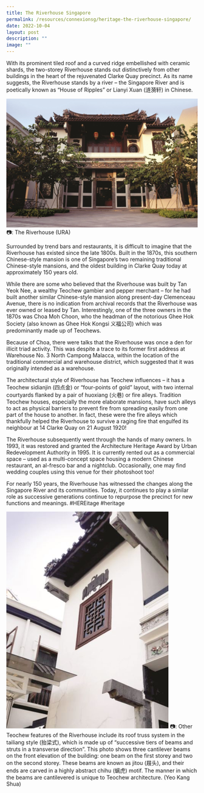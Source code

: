 ```yaml
---
title: The Riverhouse Singapore
permalink: /resources/connexionsg/heritage-the-riverhouse-singapore/
date: 2022-10-04
layout: post
description: ""
image: ""
---
```



With its prominent tiled roof and a curved ridge embellished with ceramic shards, the two-storey Riverhouse stands out distinctively from other buildings in the heart of the rejuvenated Clarke Quay precinct. As its name suggests, the Riverhouse stands by a river – the Singapore River and is poetically known as “House of Ripples” or Lianyi Xuan (涟漪轩) in Chinese. 

![](/images/connexionsg/2022/1%20river%20house%20(ura).jpg)
📷: The Riverhouse (URA)

Surrounded by trend bars and restaurants, it is difficult to imagine that the Riverhouse has existed since the late 1800s. Built in the 1870s, this southern Chinese-style mansion is one of Singapore’s two remaining traditional Chinese-style mansions, and the oldest building in Clarke Quay today at approximately 150 years old.

While there are some who believed that the Riverhouse was built by Tan Yeok Nee, a wealthy Teochew gambier and pepper merchant – for he had built another similar Chinese-style mansion along present-day Clemenceau Avenue, there is no indication from archival records that the Riverhouse was ever owned or leased by Tan. Interestingly, one of the three owners in the 1870s was Choa Moh Choon, who the headman of the notorious Ghee Hok Society (also known as Ghee Hok Kongsi 义福公司) which was predominantly made up of Teochews.

Because of Choa, there were talks that the Riverhouse was once a den for illicit triad activity. This was despite a trace to its former first address at Warehouse No. 3 North Campong Malacca, within the location of the traditional commercial and warehouse district, which suggested that it was originally intended as a warehouse. 

The architectural style of Riverhouse has Teochew influences – it has a Teochew sidianjin (四点金) or “four-points of gold” layout, with two internal courtyards flanked by a pair of huoxiang (火巷) or fire alleys. Tradition Teochew houses, especially the more elaborate mansions, have such alleys to act as physical barriers to prevent fire from spreading easily from one part of the house to another. In fact, these were the fire alleys which thankfully helped the Riverhouse to survive a raging fire that engulfed its neighbour at 14 Clarke Quay on 21 August 1920!

The Riverhouse subsequently went through the hands of many owners. In 1993, it was restored and granted the Architecture Heritage Award by Urban Redevelopment Authority in 1995. It is currently rented out as a commercial space – used as a multi-concept space housing a modern Chinese restaurant, an al-fresco bar and a nightclub. Occasionally, one may find wedding couples using this venue for their photoshoot too!

For nearly 150 years, the Riverhouse has witnessed the changes along the Singapore River and its communities. Today, it continues to play a similar role as successive generations continue to repurpose the precinct for new functions and meanings. #HEREitage #heritage 

![](/images/connexionsg/2022/2%20(yeo%20kang%20shua).jpg)
📷: Other Teochew features of the Riverhouse include its roof truss system in the tailiang style (抬梁式), which is made up of “successive tiers of beams and struts in a transverse direction”. This photo shows three cantilever beams on the front elevation of the building: one beam on the first storey and two on the second storey. These beams are known as jitou (屐头), and their ends are carved in a highly abstract chihu (螭虎) motif. The manner in which the beams are cantilevered is unique to Teochew architecture. (Yeo Kang Shua)
